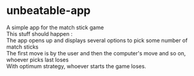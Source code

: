 # unbeatable-app
A simple app for the match stick game <br>
This stuff should happen :<br>
The app opens up and displays several options to pick some number of match sticks<br>
The first move is by the user and then the computer's move and so on, whoever picks last loses<br>
With optimum strategy, whoever starts the game loses.<br>
